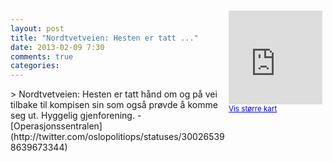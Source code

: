 ```yaml
---
layout: post
title: "Nordtvetveien: Hesten er tatt ..."
date: 2013-02-09 7:30
comments: true
categories: 
---
```

<div style="float:right; margin:5px; position:relative;top:-130px;"><iframe width="150" height="150" frameborder="0" scrolling="no" marginheight="0" marginwidth="0" src="http://maps.google.com/maps?q=Nordtvetveien,+Oslo&hl=no&t=m&z=14&output=embed&iwloc=&"></iframe><br/><small><a href="http://maps.google.com/maps?q=Nordtvetveien,+Oslo&hl=no&t=m&z=14&source=embed&iwloc=A" style="color:#0000FF;text-align:left" target="_new">Vis st&oslash;rre kart</a></small></div>
> Nordtvetveien: Hesten er tatt hånd om og på vei tilbake til kompisen sin som også prøvde å komme seg ut. Hyggelig gjenforening.
- [Operasjonssentralen](http://twitter.com/oslopolitiops/statuses/300265398639673344)
